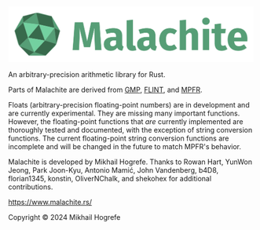 <img width="500" src="docs/assets/logo-and-name.svg" alt="Logo">

An arbitrary-precision arithmetic library for Rust.

Parts of Malachite are derived from [GMP](https://gmplib.org/),
[FLINT](https://www.flintlib.org/), and [MPFR](https://www.mpfr.org/).

Floats (arbitrary-precision floating-point numbers) are in development and are currently
experimental. They are missing many important functions. However, the floating-point functions that *are* currently
implemented are thoroughly tested and documented, with the exception of string conversion
functions. The current floating-point string conversion functions are incomplete and will be changed in the future to
match MPFR's behavior.

Malachite is developed by Mikhail Hogrefe. Thanks to Rowan Hart, YunWon Jeong, Park Joon-Kyu, Antonio Mamić, John Vandenberg, b4D8, florian1345, konstin, OliverNChalk, and shekohex for additional contributions.

<https://www.malachite.rs/>

Copyright © 2024 Mikhail Hogrefe
